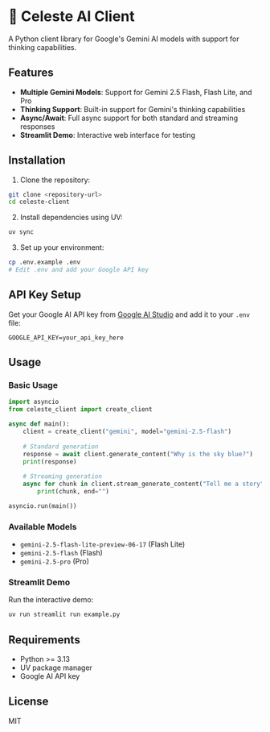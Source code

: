# 🌟 Celeste AI Client

A Python client library for Google's Gemini AI models with support for thinking capabilities.

## Features

- **Multiple Gemini Models**: Support for Gemini 2.5 Flash, Flash Lite, and Pro
- **Thinking Support**: Built-in support for Gemini's thinking capabilities
- **Async/Await**: Full async support for both standard and streaming responses
- **Streamlit Demo**: Interactive web interface for testing

## Installation

1. Clone the repository:
```bash
git clone <repository-url>
cd celeste-client
```

2. Install dependencies using UV:
```bash
uv sync
```

3. Set up your environment:
```bash
cp .env.example .env
# Edit .env and add your Google API key
```

## API Key Setup

Get your Google AI API key from [Google AI Studio](https://aistudio.google.com/app/apikey) and add it to your `.env` file:

```
GOOGLE_API_KEY=your_api_key_here
```

## Usage

### Basic Usage

```python
import asyncio
from celeste_client import create_client

async def main():
    client = create_client("gemini", model="gemini-2.5-flash")
    
    # Standard generation
    response = await client.generate_content("Why is the sky blue?")
    print(response)
    
    # Streaming generation
    async for chunk in client.stream_generate_content("Tell me a story"):
        print(chunk, end="")

asyncio.run(main())
```

### Available Models

- `gemini-2.5-flash-lite-preview-06-17` (Flash Lite)
- `gemini-2.5-flash` (Flash)
- `gemini-2.5-pro` (Pro)

### Streamlit Demo

Run the interactive demo:

```bash
uv run streamlit run example.py
```

## Requirements

- Python >= 3.13
- UV package manager
- Google AI API key

## License

MIT